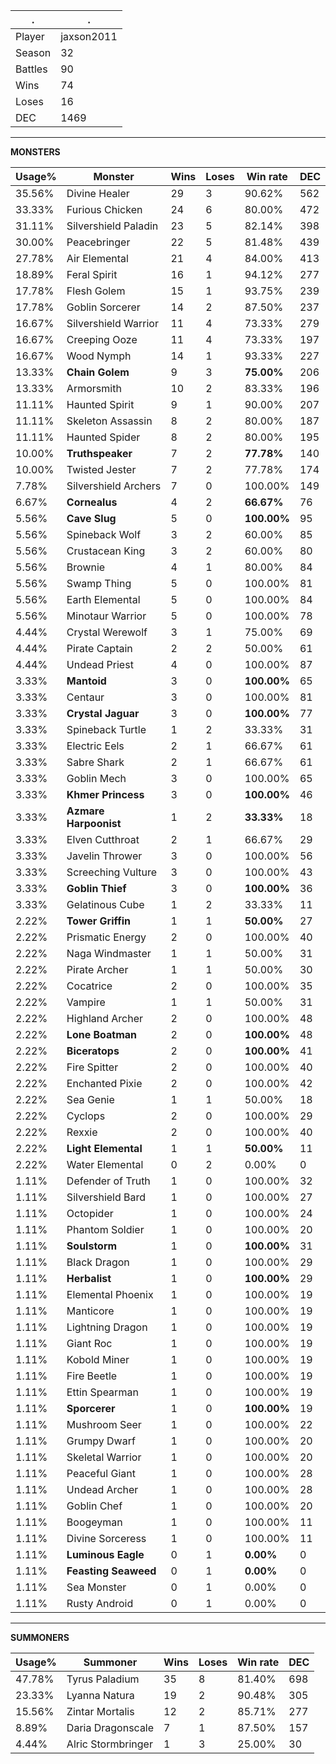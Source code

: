 .|.
|-|-
Player|jaxson2011
Season|32
Battles|90
Wins|74
Loses|16
DEC|1469

---
**MONSTERS**

Usage%|Monster|Wins|Loses|Win rate|DEC|
-|-|-|-|-|-|
35.56%|Divine Healer|29|3|90.62%|562|
33.33%|Furious Chicken|24|6|80.00%|472|
31.11%|Silvershield Paladin|23|5|82.14%|398|
30.00%|Peacebringer|22|5|81.48%|439|
27.78%|Air Elemental|21|4|84.00%|413|
18.89%|Feral Spirit|16|1|94.12%|277|
17.78%|Flesh Golem|15|1|93.75%|239|
17.78%|Goblin Sorcerer|14|2|87.50%|237|
16.67%|Silvershield Warrior|11|4|73.33%|279|
16.67%|Creeping Ooze|11|4|73.33%|197|
16.67%|Wood Nymph|14|1|93.33%|227|
13.33%|**Chain Golem**|9|3|**75.00%**|206|
13.33%|Armorsmith|10|2|83.33%|196|
11.11%|Haunted Spirit|9|1|90.00%|207|
11.11%|Skeleton Assassin|8|2|80.00%|187|
11.11%|Haunted Spider|8|2|80.00%|195|
10.00%|**Truthspeaker**|7|2|**77.78%**|140|
10.00%|Twisted Jester|7|2|77.78%|174|
7.78%|Silvershield Archers|7|0|100.00%|149|
6.67%|**Cornealus**|4|2|**66.67%**|76|
5.56%|**Cave Slug**|5|0|**100.00%**|95|
5.56%|Spineback Wolf|3|2|60.00%|85|
5.56%|Crustacean King|3|2|60.00%|80|
5.56%|Brownie|4|1|80.00%|84|
5.56%|Swamp Thing|5|0|100.00%|81|
5.56%|Earth Elemental|5|0|100.00%|84|
5.56%|Minotaur Warrior|5|0|100.00%|78|
4.44%|Crystal Werewolf|3|1|75.00%|69|
4.44%|Pirate Captain|2|2|50.00%|61|
4.44%|Undead Priest|4|0|100.00%|87|
3.33%|**Mantoid**|3|0|**100.00%**|65|
3.33%|Centaur|3|0|100.00%|81|
3.33%|**Crystal Jaguar**|3|0|**100.00%**|77|
3.33%|Spineback Turtle|1|2|33.33%|31|
3.33%|Electric Eels|2|1|66.67%|61|
3.33%|Sabre Shark|2|1|66.67%|61|
3.33%|Goblin Mech|3|0|100.00%|65|
3.33%|**Khmer Princess**|3|0|**100.00%**|46|
3.33%|**Azmare Harpoonist**|1|2|**33.33%**|18|
3.33%|Elven Cutthroat|2|1|66.67%|29|
3.33%|Javelin Thrower|3|0|100.00%|56|
3.33%|Screeching Vulture|3|0|100.00%|43|
3.33%|**Goblin Thief**|3|0|**100.00%**|36|
3.33%|Gelatinous Cube|1|2|33.33%|11|
2.22%|**Tower Griffin**|1|1|**50.00%**|27|
2.22%|Prismatic Energy|2|0|100.00%|40|
2.22%|Naga Windmaster|1|1|50.00%|31|
2.22%|Pirate Archer|1|1|50.00%|30|
2.22%|Cocatrice|2|0|100.00%|35|
2.22%|Vampire|1|1|50.00%|31|
2.22%|Highland Archer|2|0|100.00%|48|
2.22%|**Lone Boatman**|2|0|**100.00%**|48|
2.22%|**Biceratops**|2|0|**100.00%**|41|
2.22%|Fire Spitter|2|0|100.00%|40|
2.22%|Enchanted Pixie|2|0|100.00%|42|
2.22%|Sea Genie|1|1|50.00%|18|
2.22%|Cyclops|2|0|100.00%|29|
2.22%|Rexxie|2|0|100.00%|40|
2.22%|**Light Elemental**|1|1|**50.00%**|11|
2.22%|Water Elemental|0|2|0.00%|0|
1.11%|Defender of Truth|1|0|100.00%|32|
1.11%|Silvershield Bard|1|0|100.00%|27|
1.11%|Octopider|1|0|100.00%|24|
1.11%|Phantom Soldier|1|0|100.00%|20|
1.11%|**Soulstorm**|1|0|**100.00%**|31|
1.11%|Black Dragon|1|0|100.00%|29|
1.11%|**Herbalist**|1|0|**100.00%**|29|
1.11%|Elemental Phoenix|1|0|100.00%|19|
1.11%|Manticore|1|0|100.00%|19|
1.11%|Lightning Dragon|1|0|100.00%|19|
1.11%|Giant Roc|1|0|100.00%|19|
1.11%|Kobold Miner|1|0|100.00%|19|
1.11%|Fire Beetle|1|0|100.00%|19|
1.11%|Ettin Spearman|1|0|100.00%|19|
1.11%|**Sporcerer**|1|0|**100.00%**|19|
1.11%|Mushroom Seer|1|0|100.00%|22|
1.11%|Grumpy Dwarf|1|0|100.00%|20|
1.11%|Skeletal Warrior|1|0|100.00%|20|
1.11%|Peaceful Giant|1|0|100.00%|28|
1.11%|Undead Archer|1|0|100.00%|28|
1.11%|Goblin Chef|1|0|100.00%|20|
1.11%|Boogeyman|1|0|100.00%|11|
1.11%|Divine Sorceress|1|0|100.00%|11|
1.11%|**Luminous Eagle**|0|1|**0.00%**|0|
1.11%|**Feasting Seaweed**|0|1|**0.00%**|0|
1.11%|Sea Monster|0|1|0.00%|0|
1.11%|Rusty Android|0|1|0.00%|0|

---
**SUMMONERS**

Usage%|Summoner|Wins|Loses|Win rate|DEC|
-|-|-|-|-|-|
47.78%|Tyrus Paladium|35|8|81.40%|698|
23.33%|Lyanna Natura|19|2|90.48%|305|
15.56%|Zintar Mortalis|12|2|85.71%|277|
8.89%|Daria Dragonscale|7|1|87.50%|157|
4.44%|Alric Stormbringer|1|3|25.00%|30|
